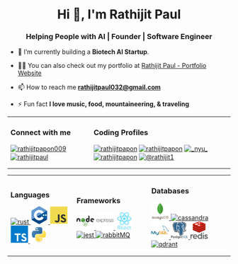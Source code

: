 <h1 align="center">Hi 👋, I'm Rathijit Paul</h1>
<h3 align="center">Helping People with AI | Founder | Software Engineer</h3>

- 🔭 I’m currently building a **Biotech AI Startup**. 

- 👨‍💻 You can also check out my portfolio at [Rathijit Paul - Portfolio Website](https://www.rathijitpaul.com)

<!-- - 📄 Know about my experiences by [My Resume](https://drive.google.com/file/d/1OpjYz7lw4iF_WJYZlKz9dmr7nmsRoHiT/view?usp=sharing) -->

- 📫 How to reach me **rathijitpaul032@gmail.com**

- ⚡ Fun fact **I love music, food, mountaineering, & traveling**

<table>
<tr>
<td style="border: none!important;">
<h3 align="left">Connect with me</h3>
<p align="left">
<a href="https://linkedin.com/in/rathijitpapon009" target="blank"><img align="center" src="https://raw.githubusercontent.com/rahuldkjain/github-profile-readme-generator/master/src/images/icons/Social/linked-in-alt.svg" alt="rathijitpapon009" height="30" width="40" /></a>
<a href="https://instagram.com/rathijitpaul" target="blank"><img align="center" src="https://raw.githubusercontent.com/rahuldkjain/github-profile-readme-generator/master/src/images/icons/Social/instagram.svg" alt="rathijitpaul" height="30" width="40" /></a>
</p>
</td>

<td style="border: none!important;">
<h3 align="left">Coding Profiles</h3>
<p align="left">
<a href="https://www.leetcode.com/rathijitpapon" target="blank"><img align="center" src="https://raw.githubusercontent.com/rahuldkjain/github-profile-readme-generator/master/src/images/icons/Social/leet-code.svg" alt="rathijitpapon" height="30" width="40" /></a>
<a href="https://www.codechef.com/users/rathijitpapon" target="blank"><img align="center" src="https://cdn.jsdelivr.net/npm/simple-icons@3.1.0/icons/codechef.svg" alt="rathijitpapon" height="30" width="40" /></a>
<a href="https://codeforces.com/profile/_nyu_" target="blank"><img align="center" src="https://cdn.jsdelivr.net/npm/simple-icons@3.0.1/icons/codeforces.svg" alt="_nyu_" height="30" width="40" /></a>
<a href="https://www.hackerrank.com/rathijitpapon" target="blank"><img align="center" src="https://raw.githubusercontent.com/rahuldkjain/github-profile-readme-generator/master/src/images/icons/Social/hackerrank.svg" alt="rathijitpapon" height="30" width="40" /></a>
<a href="https://www.hackerearth.com/@rathijit1" target="blank"><img align="center" src="https://raw.githubusercontent.com/rahuldkjain/github-profile-readme-generator/master/src/images/icons/Social/hackerearth.svg" alt="@rathijit1" height="30" width="40" /></a>
</p>
</td>
</tr>
</table>

<table>
<tr>
<td style="border: none!important;">
<h3 align="left">Languages</h3>
<p align="left">
<a href="https://www.rust-lang.org/" target="_blank"> <img src="https://upload.wikimedia.org/wikipedia/commons/thumb/2/20/Rustacean-orig-noshadow.svg/512px-Rustacean-orig-noshadow.svg.png" alt="rust" width="40" height="40"/> </a> <a href="https://www.w3schools.com/cpp/" target="_blank"> <img src="https://raw.githubusercontent.com/devicons/devicon/master/icons/cplusplus/cplusplus-original.svg" alt="cplusplus" width="40" height="40"/> </a> <a href="https://developer.mozilla.org/en-US/docs/Web/JavaScript" target="_blank"> <img src="https://raw.githubusercontent.com/devicons/devicon/master/icons/javascript/javascript-original.svg" alt="javascript" width="40" height="40"/> </a> <a href="https://www.typescriptlang.org/" target="_blank" rel="noreferrer"> <img src="https://raw.githubusercontent.com/devicons/devicon/master/icons/typescript/typescript-original.svg" alt="typescript" width="40" height="40"/> </a> <a href="https://www.python.org" target="_blank" rel="noreferrer"> <img src="https://raw.githubusercontent.com/devicons/devicon/master/icons/python/python-original.svg" alt="python" width="40" height="40"/> </a> 
</p>
</td>

<!-- <a href="https://www.java.com" target="_blank"> <img src="https://raw.githubusercontent.com/devicons/devicon/master/icons/java/java-original.svg" alt="java" width="40" height="40"/> </a> -->

<td style="border: none!important;">
<h3 align="left">Frameworks</h3>
<p align="left">
<a href="https://nodejs.org" target="_blank"> <img src="https://raw.githubusercontent.com/devicons/devicon/master/icons/nodejs/nodejs-original-wordmark.svg" alt="nodejs" width="40" height="40"/> </a> <a href="https://expressjs.com" target="_blank"> <img src="https://raw.githubusercontent.com/devicons/devicon/master/icons/express/express-original-wordmark.svg" alt="express" width="40" height="40"/> </a> <a href="https://reactjs.org/" target="_blank"> <img src="https://raw.githubusercontent.com/devicons/devicon/master/icons/react/react-original-wordmark.svg" alt="react" width="40" height="40"/> </a> <a href="https://jestjs.io" target="_blank" rel="noreferrer"> <img src="https://www.vectorlogo.zone/logos/jestjsio/jestjsio-icon.svg" alt="jest" width="40" height="40"/> </a> <a href="https://www.rabbitmq.com" target="_blank" rel="noreferrer"> <img src="https://www.vectorlogo.zone/logos/rabbitmq/rabbitmq-icon.svg" alt="rabbitMQ" width="40" height="40"/> </a>
</p>
</td>

<td style="border: none!important;">
<h3 align="left">Databases</h3>
<p align="left">
<a href="https://www.mongodb.com/" target="_blank"> <img src="https://raw.githubusercontent.com/devicons/devicon/master/icons/mongodb/mongodb-original-wordmark.svg" alt="mongodb" width="40" height="40"/> </a> <a href="https://cassandra.apache.org/" target="_blank" rel="noreferrer"> <img src="https://www.vectorlogo.zone/logos/apache_cassandra/apache_cassandra-icon.svg" alt="cassandra" width="40" height="40"/> </a> <a href="https://www.mysql.com/" target="_blank"> <img src="https://raw.githubusercontent.com/devicons/devicon/master/icons/mysql/mysql-original-wordmark.svg" alt="mysql" width="40" height="40"/> </a> <a href="https://www.postgresql.org" target="_blank"> <img src="https://raw.githubusercontent.com/devicons/devicon/master/icons/postgresql/postgresql-original-wordmark.svg" alt="postgresql" width="40" height="40"/> </a> <a href="https://redis.io" target="_blank" rel="noreferrer"> <img src="https://raw.githubusercontent.com/devicons/devicon/master/icons/redis/redis-original-wordmark.svg" alt="redis" width="40" height="40"/> </a> <a href="https://qdrant.tech/" target="_blank" rel="noreferrer"> <img src="https://images.g2crowd.com/uploads/product/image/social_landscape/social_landscape_827796e51e26fd0f8ceb8e7e3d7423ba/qdrant.jpeg" alt="qdrant" width="40" height="40"/> </a>
</p>
</td>
</tr>
</table>

<!-- <h3 align="left">Support</h3>
<p align="left"><a href="https://www.buymeacoffee.com/rathijitpapon"> <img align="left" src="https://cdn.buymeacoffee.com/buttons/v2/default-yellow.png" height="50" width="210" alt="rathijitpapon" /></a></p> -->

<br><br>

<!-- <p align="left"> <img src="https://komarev.com/ghpvc/?username=rathijitpapon&label=Profile%20views&color=0e75b6&style=flat" alt="rathijitpapon" /> </p> -->

<!-- <p><img align="left" src="https://github-readme-stats.vercel.app/api/top-langs?username=rathijitpapon&show_icons=true&locale=en&layout=compact" alt="rathijitpapon" /></p> -->

<!-- <p>&nbsp;<img align="center" src="https://github-readme-stats.vercel.app/api?username=rathijitpapon&show_icons=true&locale=en&count_private=true&include_all_commits=true" alt="rathijitpapon" /></p> -->

<!-- <p><img align="center" src="https://github-readme-streak-stats.herokuapp.com/?user=rathijitpapon&" alt="rathijitpapon" /></p> -->

<!-- <p><img align="center" src="https://github-readme-stats.vercel.app/api/wakatime?username=rathijitpapon&layout=compact" alt="rathijitpapon" /></p> -->
